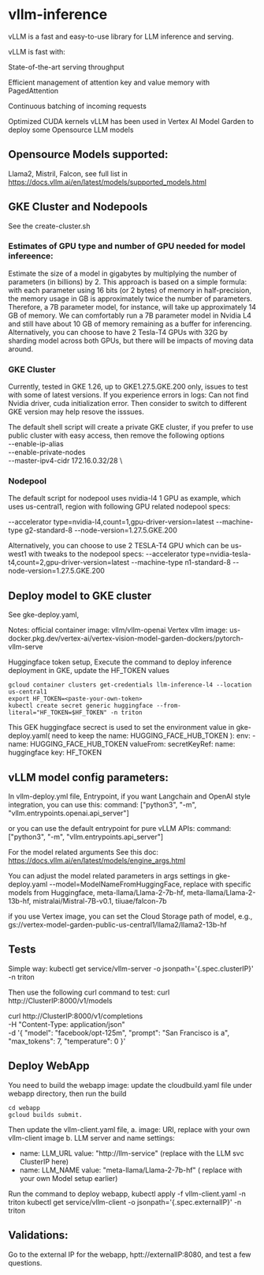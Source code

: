 # vllm-inference
vLLM is a fast and easy-to-use library for LLM inference and serving.

vLLM is fast with:

State-of-the-art serving throughput

Efficient management of attention key and value memory with PagedAttention

Continuous batching of incoming requests

Optimized CUDA kernels
vLLM has been used in Vertex AI Model Garden to deploy some Opensource LLM models

## Opensource Models supported:
Llama2, Mistril, Falcon, see full list in https://docs.vllm.ai/en/latest/models/supported_models.html

## GKE Cluster and Nodepools
See the create-cluster.sh
### Estimates of GPU type and number of GPU needed for model infereence:
Estimate the size of a model in gigabytes by multiplying the number of parameters (in billions) by 2. This approach is based on a simple formula: with each parameter using 16 bits (or 2 bytes) of memory in half-precision, the memory usage in GB is approximately twice the number of parameters. Therefore, a 7B parameter model, for instance, will take up approximately 14 GB of memory. We can comfortably run a 7B parameter model in Nvidia L4 and still have about 10 GB of memory remaining as a buffer for inferencing. Alternatively, you can choose to have 2 Tesla-T4 GPUs with 32G by sharding model across both GPUs, but there will be impacts of moving data around.  

### GKE Cluster
Currently, tested in GKE 1.26, up to GKE1.27.5.GKE.200 only, issues to test with some of latest versions. If you experience errors in logs: 
Can not find Nvidia driver, cuda initialization error. Then consider to switch to different GKE version may help resove the isssues.

The default shell script will create a private GKE cluster, if you prefer to use public cluster with easy access, then remove the following options   
  --enable-ip-alias \
  --enable-private-nodes  \
  --master-ipv4-cidr 172.16.0.32/28 \

### Nodepool
The default script for nodepool uses nvidia-l4 1 GPU as example, which uses us-central1,  region with following GPU related nodepool specs:

--accelerator type=nvidia-l4,count=1,gpu-driver-version=latest   --machine-type g2-standard-8 --node-version=1.27.5.GKE.200

Alternatively, you can choose to use 2 TESLA-T4 GPU which can be us-west1 with tweaks to the nodepool specs:
--accelerator type=nvidia-tesla-t4,count=2,gpu-driver-version=latest   --machine-type n1-standard-8 --node-version=1.27.5.GKE.200

## Deploy model to GKE cluster
See gke-deploy.yaml,

Notes: 
official container image: vllm/vllm-openai
Vertex vllm image: us-docker.pkg.dev/vertex-ai/vertex-vision-model-garden-dockers/pytorch-vllm-serve

Huggingface token setup, 
Execute the command to deploy inference deployment in GKE, update the HF_TOKEN values
```
gcloud container clusters get-credentials llm-inference-l4 --location us-central1
export HF_TOKEN=<paste-your-own-token>
kubectl create secret generic huggingface --from-literal="HF_TOKEN=$HF_TOKEN" -n triton
```
This GEK huggingface secrect is used to set the environment value in gke-deploy.yaml( need to keep the name: HUGGING_FACE_HUB_TOKEN ):
env:
    - name: HUGGING_FACE_HUB_TOKEN
      valueFrom:
            secretKeyRef:
              name: huggingface
              key: HF_TOKEN


## vLLM model config parameters:
In vllm-deploy.yml file, 
Entrypoint, if you want Langchain and OpenAI style integration, you can use this:
command: ["python3", "-m", "vllm.entrypoints.openai.api_server"]

or you can use the default entrypoint for pure vLLM APIs:
command: ["python3", "-m", "vllm.entrypoints.api_server"]

For the model related arguments
See this doc: https://docs.vllm.ai/en/latest/models/engine_args.html

You can adjust the model related parameters in args settings in gke-deploy.yaml 
--model=ModelNameFromHuggingFace, replace with specific models from Huggingface, meta-llama/Llama-2-7b-hf, meta-llama/Llama-2-13b-hf, mistralai/Mistral-7B-v0.1, tiiuae/falcon-7b

if you use Vertex image, you can set the Cloud Storage path of model, e.g., gs://vertex-model-garden-public-us-central1/llama2/llama2-13b-hf

## Tests

Simple way: 
kubectl get service/vllm-server -o jsonpath='{.spec.clusterIP}' -n triton

Then use the following curl command to test:
curl http://ClusterIP:8000/v1/models

curl http://ClusterIP:8000/v1/completions \
    -H "Content-Type: application/json" \
    -d '{
        "model": "facebook/opt-125m",
        "prompt": "San Francisco is a",
        "max_tokens": 7,
        "temperature": 0
    }'
## Deploy WebApp
You need to build the webapp image:
update the cloudbuild.yaml file under webapp directory, 
then run the build
```
cd webapp
gcloud builds submit. 
```

Then update the vllm-client.yaml file, 
a. image: URI, replace with your own vllm-client image
b. LLM server and name settings:
 - name: LLM_URL
            value: "http://llm-service"   (replace with the LLM svc ClusterIP here)
- name: LLM_NAME
            value: "meta-llama/Llama-2-7b-hf"  ( replace with your own Model setup earlier)

Run the command to deploy webapp, 
kubectl apply -f vllm-client.yaml -n triton
kubectl get service/vllm-client -o jsonpath='{.spec.externalIP}' -n triton
## Validations:

Go to the external IP for the webapp, hptt://externalIP:8080, 
and test a few questions.  





